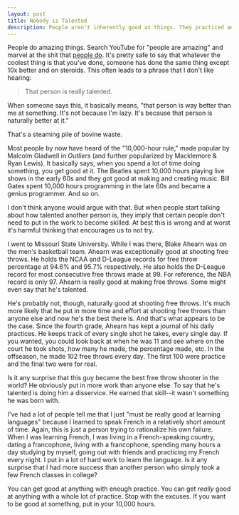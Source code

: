 ```yaml
---
layout: post
title: Nobody is Talented
description: People aren't inherently good at things. They practiced and became good.
---
```


People do amazing things. Search YouTube for "people are amazing" and marvel at the shit that [people do](https://www.youtube.com/watch?v=COwidtYzmJo). It's pretty safe to say that whatever the coolest thing is that you've done, someone has done the same thing except 10x better and on steroids. This often leads to a phrase that I don't like hearing:

> That person is really talented.

When someone says this, it basically means, "that person is way better than me at something. It's not because I'm lazy. It's because that person is naturally better at it."

That's a steaming pile of bovine waste.

Most people by now have heard of the "10,000-hour rule," made popular by Malcolm Gladwell in *Outliers* (and further popularized by Macklemore & Ryan Lewis). It basically says, when you spend a lot of time doing something, you get good at it. The Beatles spent 10,000 hours playing live shows in the early 60s and they got good at making and creating music. Bill Gates spent 10,000 hours programming in the late 60s and became a genius programmer. And so on.

I don't think anyone would argue with that. But when people start talking about how talented another person is, they imply that certain people don't need to put in the work to become skilled. At best this is wrong and at worst it's harmful thinking that encourages us to not try.

I went to Missouri State University. While I was there, Blake Ahearn was on the men's basketball team. Ahearn was exceptionally good at shooting free throws. He holds the NCAA and D-League records for free throw percentage at 94.6% and 95.7% respectively. He also holds the D-League record for most consecutive free throws made at 99. For reference, the NBA record is only 97. Ahearn is really good at making free throws. Some might even say that he's talented.

He's probably not, though, naturally good at shooting free throws. It's much more likely that he put in more time and effort at shooting free throws than anyone else and now he's the best there is. And that's what appears to be the case. Since the fourth grade, Ahearn has kept a journal of his daily practices. He keeps track of every single shot he takes, every single day. If you wanted, you could look back at when he was 11 and see where on the court he took shots, how many he made, the percentage made, etc. In the offseason, he made 102 free throws every day. The first 100 were practice and the final two were for real.

Is it any surprise that this guy became the best free throw shooter in the world? He obviously put in more work than anyone else. To say that he's talented is doing him a disservice. He earned that skill--it wasn't something he was born with.

I've had a lot of people tell me that I just "must be really good at learning languages" because I learned to speak French in a relatively short amount of time. Again, this is just a person trying to rationalize his own failure. When I was learning French, I was living in a French-speaking country, dating a francophone, living with a francophone, spending many hours a day studying by myself, going out with friends and practicing my French every night. I put in a lot of hard work to learn the language. Is it any surprise that I had more success than another person who simply took a few French classes in college?

You can get good at anything with enough practice. You can get *really* good at anything with a whole lot of practice. Stop with the excuses. If you want to be good at something, put in your 10,000 hours.